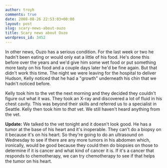 ```yaml
---
author: troyh
comments: true
date: 2008-08-26 22:53:03+00:00
layout: post
slug: scary-news-about-ouzo
title: Scary news about Ouzo
wordpress_id: 3452
---
```


In other news, Ouzo has a serious condition. For the last week or two he hadn't been eating or would only eat a little of his food. He's done this before over the years and we'd give him some wet food or put something more tasty on his food and a couple days later he'd be fine again. But that didn't work this time. The night we were leaving for the hospital to deliver Hudson, Kelly noticed that he had a "growth" underneath his chin that we hadn't noticed before.

Kelly took him to the vet the next morning and they decided they couldn't figure out what it was. They took an X-ray and discovered a lot of fluid in his chest cavity. This was beyond their skills and referred us to a specialist in Seattle. Kelly then took him to _that_ vet. We still haven't heard anything from the vet.

**Update:** We talked to the vet tonight and it doesn't look good. He has a tumor at the base of his heart and it's inoperable. They can't do a biopsy on it because it's on his heart. So they're going to do an ultrasound on Wednesday to see if there are any more tumors in his abdomen which, ironically, would be good because they could then do biopsies on those to determine if it is cancer and what kind of cancer it is. If it's a cancer that responds to chemotherapy, we can try chemotherapy to see if that helps the tumor on his heart.
